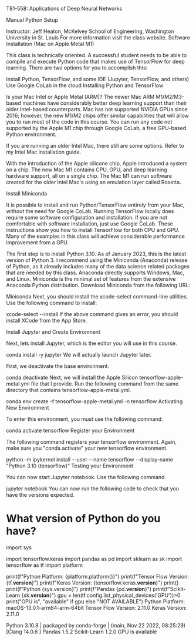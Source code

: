 T81-558: Applications of Deep Neural Networks

Manual Python Setup

Instructor: Jeff Heaton, McKelvey School of Engineering, Washington University in St. Louis
For more information visit the class website.
Software Installation (Mac on Apple Metal M1)

This class is technically oriented. A successful student needs to be able to compile and execute Python code that makes use of TensorFlow for deep learning. There are two options for you to accomplish this:

Install Python, TensorFlow, and some IDE (Jupyter, TensorFlow, and others)
Use Google CoLab in the cloud
Installing Python and TensorFlow

Is your Mac Intel or Apple Metal (ARM)? The newer Mac ARM M1/M2/M3-based machines have considerably better deep learning support than their older Intel-based counterparts. Mac has not supported NVIDIA GPUs since 2016; however, the new M1/M2 chips offer similar capabilities that will allow you to run most of the code in this course. You can run any code not supported by the Apple M1 chip through Google CoLab, a free GPU-based Python environment.

If you are running an older Intel Mac, there still are some options. Refer to my Intel Mac installation guide.

With the introduction of the Apple silicone chip, Apple introduced a system on a chip. The new Mac M1 contains CPU, GPU, and deep learning hardware support, all on a single chip. The Mac M1 can run software created for the older Intel Mac's using an emulation layer called Rosetta.

Install Miniconda

It is possible to install and run Python/TensorFlow entirely from your Mac, without the need for Google CoLab. Running TensorFlow locally does require some software configuration and installation. If you are not comfortable with software installation, just use Google CoLab. These instructions show you how to install TensorFlow for both CPU and GPU. Many of the examples in this class will achieve considerable performance improvement from a GPU.

The first step is to install Python 3.10. As of January 2023, this is the latest version of Python 3. I recommend using the Miniconda (Anaconda) release of Python, as it already includes many of the data science related packages that are needed by this class. Anaconda directly supports Windows, Mac, and Linux. Miniconda is the minimal set of features from the extensive Anaconda Python distribution. Download Miniconda from the following URL:

Miniconda
Next, you should install the xcode-select command-line utilities. Use the following command to install:

xcode-select --install
If the above command gives an error, you should install XCode from the App Store.

Install Jupyter and Create Environment

Next, lets install Jupyter, which is the editor you will use in this course.

conda install -y jupyter
We will actually launch Jupyter later.

First, we deactivate the base environment.

conda deactivate
Next, we will install the Apple Silicon tensorflow-apple-metal.yml file that I provide. Run the following command from the same directory that contains tensorflow-apple-metal.yml.

conda env create -f tensorflow-apple-metal.yml -n tensorflow
Activating New Environment

To enter this environment, you must use the following command:

conda activate tensorflow
Register your Environment

The following command registers your tensorflow environment. Again, make sure you "conda activate" your new tensorflow environment.

python -m ipykernel install --user --name tensorflow --display-name "Python 3.10 (tensorflow)"
Testing your Environment

You can now start Jupyter notebook. Use the following command.

jupyter notebook
You can now run the following code to check that you have the versions expected.

# What version of Python do you have?
import sys

import tensorflow.keras
import pandas as pd
import sklearn as sk
import tensorflow as tf
import platform

print(f"Python Platform: {platform.platform()}")
print(f"Tensor Flow Version: {tf.__version__}")
print(f"Keras Version: {tensorflow.keras.__version__}")
print()
print(f"Python {sys.version}")
print(f"Pandas {pd.__version__}")
print(f"Scikit-Learn {sk.__version__}")
gpu = len(tf.config.list_physical_devices('GPU'))>0
print("GPU is", "available" if gpu else "NOT AVAILABLE")
Python Platform: macOS-13.0.1-arm64-arm-64bit
Tensor Flow Version: 2.11.0
Keras Version: 2.11.0

Python 3.10.8 | packaged by conda-forge | (main, Nov 22 2022, 08:25:29) [Clang 14.0.6 ]
Pandas 1.5.2
Scikit-Learn 1.2.0
GPU is available
